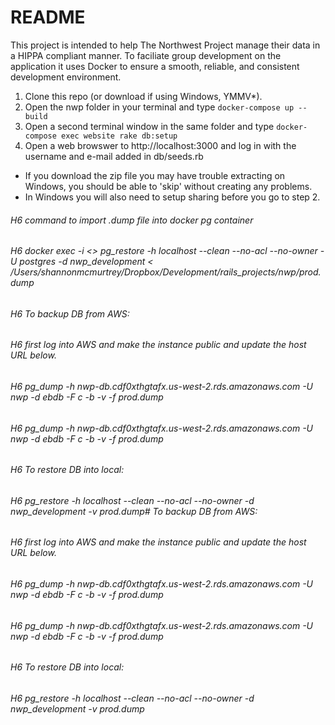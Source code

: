 # README

This project is intended to help The Northwest Project manage their data in a HIPPA compliant manner. To faciliate group development on the application it uses Docker to ensure a smooth, reliable, and consistent development environment.  

1) Clone this repo (or download if using Windows, YMMV*).   
2) Open the nwp folder in your terminal and type `docker-compose up --build`   
3) Open a second terminal window in the same folder and type `docker-compose exec website rake db:setup`  
4) Open a web browswer to http://localhost:3000 and log in with the username and e-mail added in db/seeds.rb  


* If you download the zip file you may have trouble extracting on Windows, you should be able to 'skip' without creating any problems.
* In Windows you will also need to setup sharing before you go to step 2.
###### H6 command to import .dump file into docker pg container
###### H6 docker exec -i <<container name>> pg_restore -h localhost --clean --no-acl --no-owner -U postgres -d nwp_development < /Users/shannonmcmurtrey/Dropbox/Development/rails_projects/nwp/prod.dump


###### H6  To backup DB from AWS:  
###### H6   first log into AWS and make the instance public and update the host URL below.  
###### H6   pg_dump -h nwp-db.cdf0xthgtafx.us-west-2.rds.amazonaws.com -U nwp -d ebdb -F c -b -v -f prod.dump  
###### H6   pg_dump -h nwp-db.cdf0xthgtafx.us-west-2.rds.amazonaws.com -U nwp -d ebdb -F c -b -v -f prod.dump  

###### H6   To restore DB into local:
###### H6   pg_restore -h localhost --clean --no-acl --no-owner -d nwp_development -v prod.dump#  To backup DB from AWS:
###### H6   first log into AWS and make the instance public and update the host URL below.
###### H6   pg_dump -h nwp-db.cdf0xthgtafx.us-west-2.rds.amazonaws.com -U nwp -d ebdb -F c -b -v -f prod.dump
###### H6 pg_dump -h nwp-db.cdf0xthgtafx.us-west-2.rds.amazonaws.com -U nwp -d ebdb -F c -b -v -f prod.dump

###### H6   To restore DB into local:
###### H6   pg_restore -h localhost --clean --no-acl --no-owner -d nwp_development -v prod.dump